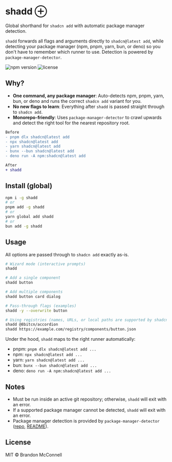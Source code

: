 # shadd ⊕

Global shorthand for `shadcn add` with automatic package manager detection.

`shadd` forwards all flags and arguments directly to `shadcn@latest add`, while detecting your package manager (npm, pnpm, yarn, bun, or deno) so you don't have to remember which runner to use. Detection is powered by `package-manager-detector`.

![npm version](https://img.shields.io/npm/v/shadd?color=informational) <!-- ![npm downloads](https://img.shields.io/npm/dm/shadd) --> ![license](https://img.shields.io/badge/license-MIT-green)

## Why?

- **One command, any package manager**: Auto-detects npm, pnpm, yarn, bun, or deno and runs the correct `shadcn add` variant for you.
- **No new flags to learn**: Everything after `shadd` is passed straight through to `shadcn add`.
- **Monorepo-friendly**: Uses `package-manager-detector` to crawl upwards and detect the right tool for the nearest repository root.

```diff
Before
- pnpm dlx shadcn@latest add
- npx shadcn@latest add
- yarn shadcn@latest add
- bunx --bun shadcn@latest add
- deno run -A npm:shadcn@latest add

After
+ shadd
```

## Install (global)

```bash
npm i -g shadd
# or
pnpm add -g shadd
# or
yarn global add shadd
# or
bun add -g shadd
```

## Usage

All options are passed through to `shadcn add` exactly as-is.

```bash
# Wizard mode (interactive prompts)
shadd

# Add a single component
shadd button

# Add multiple components
shadd button card dialog

# Pass-through flags (examples)
shadd -y --overwrite button

# Using registries (names, URLs, or local paths are supported by shadcn)
shadd @8bitcn/accordion
shadd https://example.com/registry/components/button.json
```

Under the hood, `shadd` maps to the right runner automatically:

- pnpm: `pnpm dlx shadcn@latest add ...`
- npm: `npx shadcn@latest add ...`
- yarn: `yarn shadcn@latest add ...`
- bun: `bunx --bun shadcn@latest add ...`
- deno: `deno run -A npm:shadcn@latest add ...`

## Notes

- Must be run inside an active git repository; otherwise, `shadd` will exit with an error.
- If a supported package manager cannot be detected, `shadd` will exit with an error.
- Package manager detection is provided by `package-manager-detector` ([repo](https://github.com/antfu-collective/package-manager-detector), [README](https://raw.githubusercontent.com/antfu-collective/package-manager-detector/refs/heads/main/README.md)).

## License

MIT © Brandon McConnell
